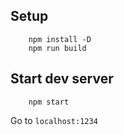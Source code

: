 ## Setup

```
    npm install -D
    npm run build
```

## Start dev server

```
    npm start
```

Go to `localhost:1234`
